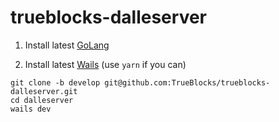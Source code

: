 # trueblocks-dalleserver

1. Install latest [GoLang](https://go.dev/doc/install)

2. Install latest [Wails](https://wails.io/docs/gettingstarted/installation/) (use `yarn` if you can)

```
git clone -b develop git@github.com:TrueBlocks/trueblocks-dalleserver.git
cd dalleserver
wails dev
```
